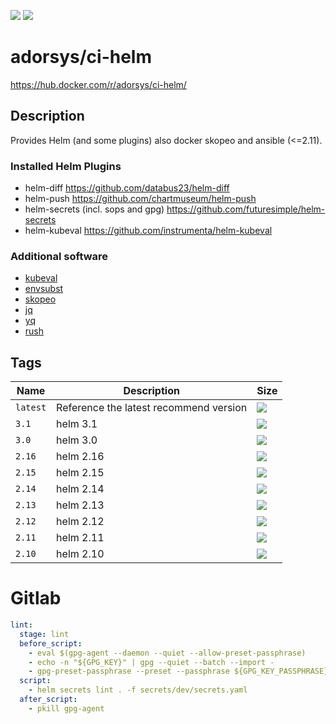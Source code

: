 [![](https://img.shields.io/docker/pulls/adorsys/ci-helm.svg?logo=docker)](https://hub.docker.com/r/adorsys/ci-helm/)
[![](https://img.shields.io/docker/stars/adorsys/ci-helm.svg?logo=docker)](https://hub.docker.com/r/adorsys/ci-helm/)

# adorsys/ci-helm

https://hub.docker.com/r/adorsys/ci-helm/

## Description

Provides Helm (and some plugins) also docker skopeo and ansible (<=2.11).

### Installed Helm Plugins

* helm-diff
  https://github.com/databus23/helm-diff
* helm-push
  https://github.com/chartmuseum/helm-push
* helm-secrets (incl. sops and gpg)
  https://github.com/futuresimple/helm-secrets
* helm-kubeval
  https://github.com/instrumenta/helm-kubeval

### Additional software

* [kubeval](https://github.com/instrumenta/kubeval)
* [envsubst](https://www.gnu.org/software/gettext/manual/html_node/envsubst-Invocation.html)
* [skopeo](https://github.com/containers/skopeo)
* [jq](https://stedolan.github.io/jq/)
* [yq](https://yq.readthedocs.io/en/latest/)
* [rush](https://github.com/shenwei356/rush)

## Tags

| Name | Description | Size |
| ---- | ----------- | ---- |
| `latest` | Reference the latest recommend version | [![](https://images.microbadger.com/badges/image/adorsys/ci-helm.svg)](https://microbadger.com/images/adorsys/ci-helm) |
| `3.1` | helm 3.1 | [![](https://images.microbadger.com/badges/image/adorsys/ci-helm:3.1.svg)](https://microbadger.com/images/adorsys/ci-helm:3.1) |
| `3.0` | helm 3.0 | [![](https://images.microbadger.com/badges/image/adorsys/ci-helm:3.0.svg)](https://microbadger.com/images/adorsys/ci-helm:3.0) |
| `2.16` | helm 2.16 | [![](https://images.microbadger.com/badges/image/adorsys/ci-helm:2.16.svg)](https://microbadger.com/images/adorsys/ci-helm:2.16) |
| `2.15` | helm 2.15 | [![](https://images.microbadger.com/badges/image/adorsys/ci-helm:2.15.svg)](https://microbadger.com/images/adorsys/ci-helm:2.15) |
| `2.14` | helm 2.14 | [![](https://images.microbadger.com/badges/image/adorsys/ci-helm:2.14.svg)](https://microbadger.com/images/adorsys/ci-helm:2.14) |
| `2.13` | helm 2.13 | [![](https://images.microbadger.com/badges/image/adorsys/ci-helm:2.13.svg)](https://microbadger.com/images/adorsys/ci-helm:2.13) |
| `2.12` | helm 2.12 | [![](https://images.microbadger.com/badges/image/adorsys/ci-helm:2.12.svg)](https://microbadger.com/images/adorsys/ci-helm:2.12) |
| `2.11` | helm 2.11 | [![](https://images.microbadger.com/badges/image/adorsys/ci-helm:2.11.svg)](https://microbadger.com/images/adorsys/ci-helm:2.11) |
| `2.10` | helm 2.10 | [![](https://images.microbadger.com/badges/image/adorsys/ci-helm:2.10.svg)](https://microbadger.com/images/adorsys/ci-helm:2.10) |

# Gitlab

```yaml
lint:
  stage: lint
  before_script:
    - eval $(gpg-agent --daemon --quiet --allow-preset-passphrase)
    - echo -n "${GPG_KEY}" | gpg --quiet --batch --import -
    - gpg-preset-passphrase --preset --passphrase ${GPG_KEY_PASSPHRASE} $(gpg-keyid <(echo -n "${GPG_KEY}"))
  script:
    - helm secrets lint . -f secrets/dev/secrets.yaml
  after_script:
    - pkill gpg-agent
```
